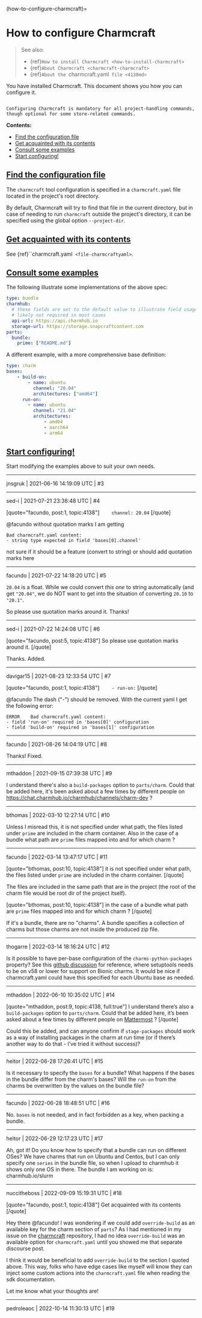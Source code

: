 (how-to-configure-charmcraft)=
# How to configure Charmcraft

> See also:
> - {ref}`How to install Charmcraft <how-to-install-charmcraft>`
> - {ref}`About Charmcraft <charmcraft-charmcraft>`
> - {ref}`About the `charmcraft.yaml` file <4138md>`

You have installed Charmcraft. This document shows you how you can configure it.

```{note}

Configuring Charmcraft is mandatory for all project-handling commands, though optional for some store-related commands.

```

**Contents:**

- [Find the configuration file](#heading--find-the-configuration-file)
- [Get acquainted with its contents](#heading--get-acquainted-with-its-contents)
- [Consult some examples](#heading--consult-some-examples)
- [Start configuring!](#heading--start-configuring)


<a href="#heading--find-the-configuration-file"><h2 id="heading--find-the-configuration-file">Find the configuration file</h2></a>

The `charmcraft` tool configuration is specified in a `charmcraft.yaml` file located in the project's root directory. 

By default, Charmcraft will try to find that file in the current directory, but in case of needing to run `charmcraft` outside the project's directory, it can be specified using the global option `--project-dir`.


<a href="#heading--get-acquainted-with-its-contents"><h2 id="heading--get-acquainted-with-its-contents">Get acquainted with its contents</h2></a>

See {ref}``charmcraft.yaml` <file-charmcraftyaml>`.


<a href="#heading--consult-some-examples"><h2 id="heading--consult-some-examples">Consult some examples</h2></a>


The following illustrate some implementations of the above spec:

```yaml
type: bundle
charmhub:
  # these fields are set to the default value to illustrate field usage
  # likely not required in most cases
  api-url: https://api.charmhub.io
  storage-url: https://storage.snapcraftcontent.com
parts:
  bundle:
    prime: ["README.md"]
```

A different example, with a more comprehensive base definition:

```yaml
type: charm
bases:
    - build-on:
        - name: ubuntu
          channel: "20.04"
          architectures: ["amd64"]
      run-on:
        - name: ubuntu
          channel: "21.04"
          architectures: 
              - amd64
              - aarch64
              - arm64
```

<a href="#heading--start-configuring"><h2 id="heading--start-configuring">Start configuring!</h2></a>


Start modifying the examples above to suit your own needs.

-------------------------

jnsgruk | 2021-06-16 14:19:09 UTC | #3



-------------------------

sed-i | 2021-07-21 23:36:48 UTC | #4

[quote="facundo, post:1, topic:4138"]
`    channel: 20.04`
[/quote]

@facundo without quotation marks I am getting 

    Bad charmcraft.yaml content:
    - string type expected in field 'bases[0].channel'

not sure if it should be a feature (convert to string) or should add quotation marks here

-------------------------

facundo | 2021-07-22 14:18:20 UTC | #5

`20.04` is a float. While we could convert *this one* to string automatically (and get `"20.04"`, we do NOT want to get into the situation of converting `20.10` to `"20.1"`. 

So please use quotation marks around it. Thanks!

-------------------------

sed-i | 2021-07-22 14:24:08 UTC | #6

[quote="facundo, post:5, topic:4138"]
So please use quotation marks around it.
[/quote]

Thanks. Added.

-------------------------

davigar15 | 2021-08-23 12:33:54 UTC | #7

[quote="facundo, post:1, topic:4138"]
`    - run-on:`
[/quote]

@facundo The dash ("-") should be removed. With the current yaml I get the following error:

```
ERROR    Bad charmcraft.yaml content:
- field 'run-on' required in 'bases[0]' configuration
- field 'build-on' required in 'bases[1]' configuration
```

-------------------------

facundo | 2021-08-26 14:04:19 UTC | #8

Thanks! Fixed.

-------------------------

mthaddon | 2021-09-15 07:39:38 UTC | #9

I understand there's also a `build-packages` option to `parts/charm`. Could that be added here, it's been asked about a few times by different people on https://chat.charmhub.io/charmhub/channels/charm-dev ?

-------------------------

bthomas | 2022-03-10 12:27:14 UTC | #10

Unless I misread this, it is not specified under what path, the files listed under `prime` are included in the charm container. Also in the case of a bundle what path are `prime` files mapped into and for which charm ?

-------------------------

facundo | 2022-03-14 13:47:17 UTC | #11

[quote="bthomas, post:10, topic:4138"]
it is not specified under what path, the files listed under `prime` are included in the charm container.
[/quote]

The files are included in the same path that are in the project (the root of the charm file would be root dir of the project itself).

[quote="bthomas, post:10, topic:4138"]
in the case of a bundle what path are `prime` files mapped into and for which charm ?
[/quote]

If it's a bundle, there are no "charms".  A bundle specifies a collection of charms but those charms are not inside the produced zip file.

-------------------------

thogarre | 2022-03-14 18:16:24 UTC | #12

Is it possible to have per-base configuration of the `charms-python-packages` property? See this [github discussion](https://github.com/canonical/charmcraft/issues/632#issuecomment-1019342531) for reference, where setuptools needs to be on v58 or lower for support on Bionic charms. It would be nice if charmcraft.yaml could have this specified for each Ubuntu base as needed.

-------------------------

mthaddon | 2022-06-10 10:35:02 UTC | #14

[quote="mthaddon, post:9, topic:4138, full:true"]
I understand there’s also a `build-packages` option to `parts/charm`. Could that be added here, it’s been asked about a few times by different people on [Mattermost](https://chat.charmhub.io/charmhub/channels/charm-dev) ?
[/quote]

Could this be added, and can anyone confirm if `stage-packages` should work as a way of installing packages in the charm at run time (or if there’s another way to do that - I’ve tried it without success)?

-------------------------

heitor | 2022-06-28 17:26:41 UTC | #15

Is it necessary to specify the `bases` for a bundle? What happens if the bases in the bundle differ from the charm's bases? Will the `run-on` from the charms be overwritten by the values on the bundle file?

-------------------------

facundo | 2022-06-28 18:48:51 UTC | #16

No. `bases` is not needed, and in fact forbidden as a key, when packing a bundle.

-------------------------

heitor | 2022-06-29 12:17:23 UTC | #17

Ah, got it! Do you know how to specify that a bundle can run on different OSes? We have charms that run on Ubuntu and Centos, but I can only specify one `series` in the bundle file, so when I upload to charmhub it shows only one OS in there. The bundle I am working on is: charmhub.io/slurm

-------------------------

nuccitheboss | 2022-09-09 15:19:31 UTC | #18

[quote="facundo, post:1, topic:4138"]
Get acquainted with its contents
[/quote]

Hey there @facundo! I was wondering if we could add `override-build` as an available key for the charm section of `parts`? As I had mentioned in my issue on the [charmcraft](https://github.com/canonical/charmcraft/issues/858) repository, I had no idea `override-build` was an available option for `charmcraft.yaml` until you showed me that separate discourse post. 

I think it would be beneficial to add `override-build` to the section I quoted above. This way, folks who have edge cases like myself will know they can inject some custom actions into the `charmcraft.yaml` file when reading the sdk documentation.

Let me know what your thoughts are!

-------------------------

pedroleaoc | 2022-10-14 11:30:13 UTC | #19